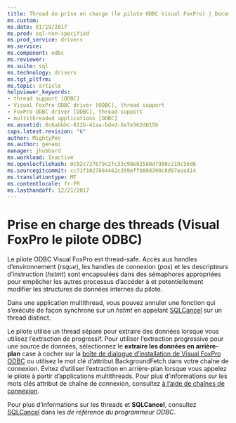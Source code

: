 ```yaml
---
title: Thread de prise en charge (le pilote ODBC Visual FoxPro) | Documents Microsoft
ms.custom: 
ms.date: 01/19/2017
ms.prod: sql-non-specified
ms.prod_service: drivers
ms.service: 
ms.component: odbc
ms.reviewer: 
ms.suite: sql
ms.technology: drivers
ms.tgt_pltfrm: 
ms.topic: article
helpviewer_keywords:
- thread support [ODBC]
- Visual FoxPro ODBC driver [ODBC], thread support
- FoxPro ODBC driver [ODBC], thread support
- multithreaded applications [ODBC]
ms.assetid: 0c6abbbc-012b-41aa-bded-5e7e362d015b
caps.latest.revision: "6"
author: MightyPen
ms.author: genemi
manager: jhubbard
ms.workload: Inactive
ms.openlocfilehash: 0c92c727b79c2fc33c98e02580d7980c219c56d6
ms.sourcegitcommit: cc71f1027884462c359effb898390c8d97eaa414
ms.translationtype: MT
ms.contentlocale: fr-FR
ms.lasthandoff: 12/21/2017
---
```

# <a name="thread-support-visual-foxpro-odbc-driver"></a>Prise en charge des threads (Visual FoxPro le pilote ODBC)
Le pilote ODBC Visual FoxPro est thread-safe. Accès aux handles d’environnement (*rsque*), les handles de connexion (*pas*) et les descripteurs d’instruction (*hstmt*) sont encapsulées dans des sémaphores appropriées pour empêcher les autres processus d’accéder à et potentiellement modifier les structures de données internes du pilote.  
  
 Dans une application multithread, vous pouvez annuler une fonction qui s’exécute de façon synchrone sur un *hstmt* en appelant [SQLCancel](../../odbc/microsoft/sqlcancel-visual-foxpro-odbc-driver.md) sur un thread distinct.  
  
 Le pilote utilise un thread séparé pour extraire des données lorsque vous utilisez l’extraction de progressif. Pour utiliser l’extraction progressive pour une source de données, sélectionnez le **extraire les données en arrière-plan** case à cocher sur la [boîte de dialogue d’installation de Visual FoxPro ODBC](../../odbc/microsoft/odbc-visual-foxpro-setup-dialog-box.md) ou utilisez le mot clé d’attribut BackgroundFetch dans votre chaîne de connexion. Évitez d’utiliser l’extraction en arrière-plan lorsque vous appelez le pilote à partir d’applications multithreads. Pour plus d’informations sur les mots clés attribut de chaîne de connexion, consultez [à l’aide de chaînes de connexion](../../odbc/microsoft/using-connection-strings.md).  
  
 Pour plus d’informations sur les threads et **SQLCancel**, consultez [SQLCancel](../../odbc/reference/syntax/sqlcancel-function.md) dans les *de référence du programmeur ODBC*.
